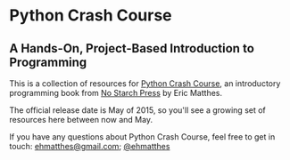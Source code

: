 Python Crash Course
===

A Hands-On, Project-Based Introduction to Programming
---

This is a collection of resources for [Python Crash Course](http://www.nostarch.com/pythoncrashcourse/), an introductory programming book from [No Starch Press](http://www.nostarch.com) by Eric Matthes.

The official release date is May of 2015, so you'll see a growing set of resources here between now and May.

If you have any questions about Python Crash Course, feel free to get in touch: ehmatthes@gmail.com; [@ehmatthes](http://twitter.com/ehmatthes/)
